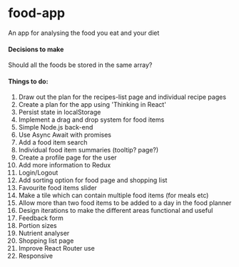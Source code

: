# food-app
An app for analysing the food you eat and your diet

<h4>Decisions to make</h4>
<p>
    Should all the foods be stored in the same array?
</p> 

<h4>Things to do:</h4>
<ol>
    <li>Draw out the plan for the recipes-list page and individual recipe pages</li>
    <li>Create a plan for the app using 'Thinking in React'</li>
    <li>Persist state in localStorage</li>
    <li>Implement a drag and drop system for food items</li>
    <li>Simple Node.js back-end</li>
    <li>Use Async Await with promises</li>
    <li>Add a food item search</li>
    <li>Individual food item summaries (tooltip? page?)</li>
    <li>Create a profile page for the user</li>
    <li>Add more information to Redux</li>
    <li>Login/Logout</li>
    <li>Add sorting option for food page and shopping list</li>
    <li>Favourite food items slider</li>
    <li>Make a tile which can contain multiple food items (for meals etc)</li>
    <li>Allow more than two food items to be added to a day in the food planner</li>
    <li>Design iterations to make the different areas functional and useful</li>
    <li>Feedback form</li>
    <li>Portion sizes</li>
    <li>Nutrient analyser</li>
    <li>Shopping list page</li>
    <li>Improve React Router use</li>
    <li>Responsive</li>
</ol>
